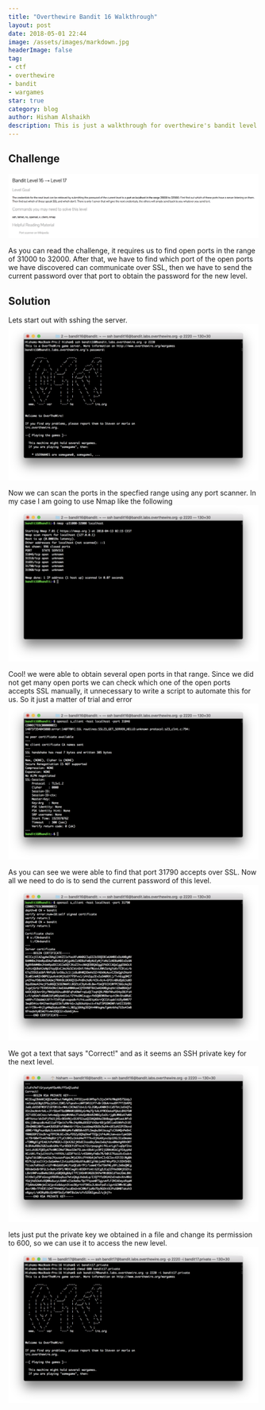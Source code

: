 ```yaml
---
title: "Overthewire Bandit 16 Walkthrough"
layout: post
date: 2018-05-01 22:44
image: /assets/images/markdown.jpg
headerImage: false
tag:
- ctf
- overthewire
- bandit
- wargames
star: true
category: blog
author: Hisham Alshaikh
description: This is just a walkthrough for overthewire's bandit level 16
---
```


## Challenge

![Markdown Image](/assets/images/bandit_16_solution/overthewire_challenge.png)

As you can read the challenge, it requires us to find open ports in the range of 31000 to 32000. After that, we have to find which port of the open ports we have discovered can communicate over SSL, then we have to send the current password over that port to obtain the password for the new level. 

## Solution

Lets start out with sshing the server.
![Markdown Image](/assets/images/bandit_16_solution/sshing_the_server.png)

Now we can scan the ports in the specfied range using any port scanner. In my case I am going to use Nmap like the following
![Markdown Image](/assets/images/bandit_16_solution/nmaping_the_server.png)

Cool! we were able to obtain several open ports in that range. Since we did not get many open ports we can check which one of the open ports accepts SSL manually, it unnecessary to write a script to automate this for us. So it just a matter of trial and error
![Markdown Image](/assets/images/bandit_16_solution/failed_ssl_connection.png)

As you can see we were able to find that port 31790 accepts over SSL. Now all we need to do is to send the current password of this level.
![Markdown Image](/assets/images/bandit_16_solution/success_ssl_connection.png)


We got a text that says "Correct!" and as it seems an SSH private key for the next level.
![Markdown Image](/assets/images/bandit_16_solution/obtaining_ssh_private_key.png)

lets just put the private key we obtained in a file and change its permission to 600, so we can use it to access the new level.
![Markdown Image](/assets/images/bandit_16_solution/accessing_the_new_level.png)



